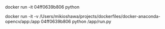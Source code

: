 
docker run -it 04ff0639b806 python

docker run -it -v /Users/mikioshawa/projects/dockerfiles/docker-anaconda-opencv/app:/app 04ff0639b806 python /app/run.py

